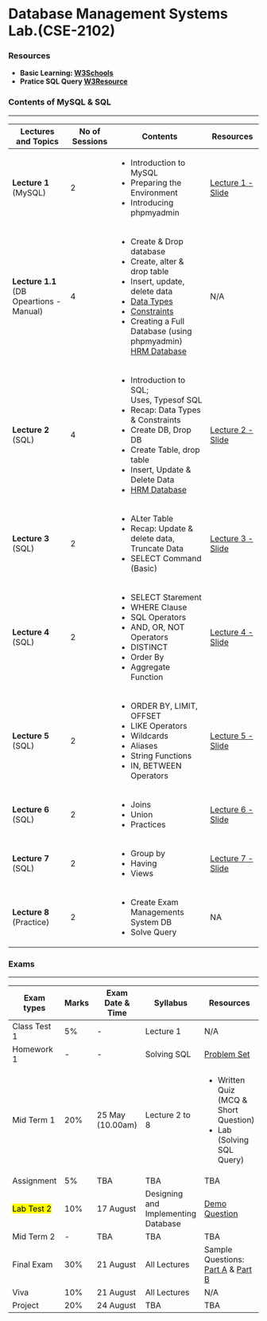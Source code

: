 # Database Management Systems Lab.(CSE-2102) 


### Resources
 - **Basic Learning: [W3Schools](https://www.w3schools.com/sql/default.asp)**
 - **Pratice SQL Query [W3Resource](https://www.w3resource.com/sql-exercises/)**

### Contents of MySQL & SQL

---


| Lectures and Topics | No of Sessions | Contents | Resources |
|---------------------|----------------|----------|-----------|
| <b>Lecture 1 </b><br> (MySQL)  | 2 |<ul> <li> Introduction to MySQL </li> <li> Preparing the Environment</li> <li> Introducing phpmyadmin</li>|[Lecture 1 - Slide](https://github.com/samsuddoha/DBMS/blob/main/DBMS%20LAB/Lecture/1.%20DBMS%20LAB%20-%20Lecture%201_Intro%20MySQL.pdf)   |
| <b>Lecture 1.1 </b><br> (DB Opeartions - Manual) | 4 | <ul><li>Create & Drop database </li> <li>Create, alter & drop table</li> <li> Insert, update, delete data</li> <li>[Data Types](https://github.com/samsuddoha/DBMS/blob/main/DBMS%20LAB/Lecture/MySQL%20Data%20Types.pdf) </li> <li>[Constraints](https://github.com/samsuddoha/DBMS/blob/main/DBMS%20LAB/Lecture/MySQL%20Constraints.pdf) </li> <li> Creating a Full Database (using phpmyadmin) <br> [HRM Database](https://github.com/samsuddoha/DBMS/blob/main/DBMS%20LAB/Lecture/HRM%20Database.pdf) </ul>   | N/A   |
| <b>Lecture 2</b> <br> (SQL)  | 4| <ul><li>Introduction to SQL; <br>Uses, Typesof SQL </li> <li>Recap: Data Types & Constraints </li> <li> Create DB, Drop DB </li> <li> Create Table, drop table </li> <li>Insert, Update & Delete Data </li> <li> [HRM Database](https://github.com/samsuddoha/DBMS/blob/main/DBMS%20LAB/Lecture/HRM%20Database.pdf) </li></ul>  | [Lecture 2 - Slide](https://github.com/samsuddoha/DBMS/blob/main/DBMS%20LAB/Lecture/2.%20DBMS%20LAB%20-%20Lecture%202_Intro%20SQL.pdf)  |
| <b>Lecture 3</b> <br> (SQL)  | 2| <ul><li>ALter Table </li> <li>Recap: Update & delete data, Truncate Data </li> <li> SELECT Command (Basic) </li> </ul>  | [Lecture 3 - Slide](https://github.com/samsuddoha/DBMS/blob/main/DBMS%20LAB/Lecture/3.%20DBMS%20LAB%20-%20Lecture%203_Intro%20SQL.pdf)  |
| <b>Lecture 4</b> <br> (SQL)  | 2| <ul><li>SELECT Starement </li> <li>WHERE Clause </li> <li> SQL Operators </li> <li> AND, OR, NOT Operators </li> <li>DISTINCT </li> <li>Order By</li> <li>Aggregate Function</li></ul>  | [Lecture 4 - Slide](https://github.com/samsuddoha/DBMS/blob/main/DBMS%20LAB/Lecture/4.%20Lecture%204%20(Data%20Science%20Bassic).pdf)  |
| <b>Lecture 5</b> <br> (SQL)  | 2| <ul><li>ORDER BY, LIMIT, OFFSET </li> <li>LIKE Operators </li> <li> Wildcards </li> <li> Aliases </li> <li>String Functions </li> <li>IN, BETWEEN Operators</li> </ul>  | [Lecture 5 - Slide](https://github.com/samsuddoha/DBMS/blob/main/DBMS%20LAB/Lecture/5.%20Lecture%204%20(Data%20Science%20basic).pdf)  |
| <b>Lecture 6</b> <br> (SQL)  | 2| <ul><li>Joins </li> <li> Union</li><li>Practices </li> </ul>  | [Lecture 6 - Slide](https://github.com/samsuddoha/DBMS/blob/main/DBMS%20LAB/Lecture/6.%20Lecture%206.pptx)  |
| <b>Lecture 7</b> <br> (SQL)  | 2| <ul><li>Group by </li> <li> Having </li> <li> Views</li></ul>  | [Lecture 7 - Slide](https://github.com/samsuddoha/DBMS/blob/main/DBMS%20LAB/Lecture/7.%20Lecture%207.pptx)  |
| <b>Lecture 8</b> <br> (Practice)  | 2| <ul><li>Create Exam Managements System DB </li> <li> Solve Query </li> </ul>  | NA  |

### Exams

---

|Exam types| Marks| Exam Date & Time | Syllabus | Resources|
|-----------|-------|-----------------|------------|---------|
|Class Test 1| 5%| - | Lecture 1 | N/A|
|Homework 1| -| - | Solving SQL | [Problem Set](https://github.com/samsuddoha/DBMS/tree/main/DBMS%20LAB/Lecture/Homework)|
|Mid Term 1| 20%| 25 May (10.00am)| Lecture 2 to 8 | <ul><li>Written Quiz (MCQ & Short Question)</li> <li>Lab (Solving SQL Query)</li>|
|Assignment| 5% | TBA | TBA | TBA|
|<mark>Lab Test 2 </mark>| 10% | 17 August | Designing and Implementing Database | [Demo Question](https://github.com/samsuddoha/DBMS/blob/main/DBMS%20LAB/Exam%20Q/Lab%20Test%20Demo%20Q.pdf)|
|Mid Term 2| - | TBA | TBA | TBA|
|Final Exam| 30% | 21 August | All Lectures | Sample Questions: [Part A](https://github.com/samsuddoha/DBMS/blob/main/DBMS%20LAB/Exam%20Q/Final%20Exam_PART%20A%20-.pdf) & [Part B](https://github.com/samsuddoha/DBMS/blob/main/DBMS%20LAB/Exam%20Q/Final%20Exam_PART%20B.pdf)|
|Viva| 10% | 21 August | All Lectures | N/A|
|Project| 20% | 24 August | TBA | TBA|


